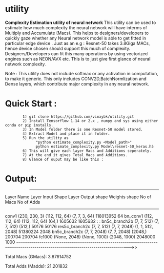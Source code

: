 # utility
**Complexity Estimation utility of neural network**
This utility can be used to estimate how much complexity the neural network will have interms of Multiply and Accumulate (Macs). This helps to designers/developers to quickly gaze whether any Neural network model is able to get fitted in particular edge device .
Just as an e.g : Resnet-50 takes 3.8Giga MACs, hence device chosen should support this much of complexity. 
   Designers/Developers can fit this many operations by using vectorized engines such as NEON/AVX etc.
This is to just give first glance of neural network complexity.

Note : This utility does not include softmax or any activation in computation, to make it generic.
       This only includes CONV2D,BatchNormlization and Dense layers, which contribute major complexity in any neural network.

# Quick Start :
            1) git clone https://github.com/vinaybk/utility.git             
            2) Install Tensorflow 1.14 or 2.x , numpy and sys using either conda or pip installs.            
            3) In Model folder there is one Resnet-50 model stored. 
            4) Extract Model and place it in folder.
            5) Run the utility as 
                  "python estimate_complexity.py <Model_path>"
                  python estimate_complexity.py Model\resnet-50_keras.h5
            6) This will give each layer Macs and Additions seperately.
            7) At the end it gives Total Macs and Additions.
            8) Glance of ouput may be like this :

# Output:
>>---------------------------------------------------------------------------------------------------------------------------------------
Layer Name               Layer Input Shape       Layer Output shape      Weights shape           No of Macs              No of Adds
>>---------------------------------------------------------------------------------------------------------------------------------------
conv1                    (230, 230, 3)           (112, 112, 64)          (7, 7, 3, 64)           118013952               64
bn_conv1                 (112, 112, 64)          (112, 112, 64)          (64,)                   1605632                 1605632
:
:
bn5c_branch2b            (7, 7, 512)             (7, 7, 512)             (512,)                  50176                   50176
res5c_branch2c           (7, 7, 512)             (7, 7, 2048)            (1, 1, 512, 2048)       51380224                2048
bn5c_branch2c            (7, 7, 2048)            (7, 7, 2048)            (2048,)                 200704                  200704
fc1000                   (None, 2048)            (None, 1000)            (2048, 1000)            2048000                 1000
--------------------------------------------------------------------------------------------------------------------------------------->>

Total Macs (GMacs): 3.87914752

Total Adds (Madds):  21.201832








